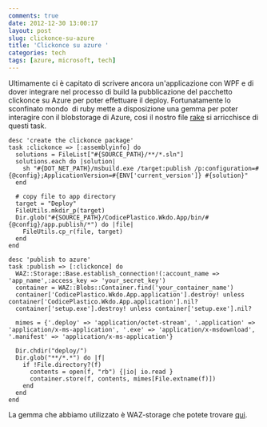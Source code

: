 ```yaml
---
comments: true
date: 2012-12-30 13:00:17
layout: post
slug: clickonce-su-azure
title: 'Clickonce su azure '
categories: tech
tags: [azure, microsoft, tech]
---
```


Ultimamente ci è capitato di scrivere ancora un'applicazione con WPF e di dover integrare nel processo di build la pubblicazione del pacchetto clickonce su Azure per poter effettuare il deploy. Fortunatamente lo sconfinato mondo  di ruby mette a disposizione una gemma per poter interagire con il blobstorage di Azure, cosi il nostro file [rake](http://blog.codiceplastico.com/ema/?p=17) si arricchisce di questi task.




    desc 'create the clickonce package'
    task :clickonce => [:assemblyinfo] do
      solutions = FileList["#{SOURCE_PATH}/**/*.sln"]
      solutions.each do |solution|
        sh "#{DOT_NET_PATH}/msbuild.exe /target:publish /p:configuration=#{@config};ApplicationVersion=#{ENV['current_version']} #{solution}"
      end

      # copy file to app directory
      target = "Deploy"
      FileUtils.mkdir_p(target)
      Dir.glob("#{SOURCE_PATH}/CodicePlastico.Wkdo.App/bin/#{@config}/app.publish/*") do |file|
        FileUtils.cp_r(file, target)
      end
    end

    desc 'publish to azure'
    task :publish => [:clickonce] do
      WAZ::Storage::Base.establish_connection!(:account_name => 'app_name',:access_key => 'your_secret_key')
      container = WAZ::Blobs::Container.find('your_container_name')
      container['CodicePlastico.Wkdo.App.application'].destroy! unless container['CodicePlastico.Wkdo.App.application'].nil?
      container['setup.exe'].destroy! unless container['setup.exe'].nil?

      mimes = {'.deploy' => 'application/octet-stream', '.application' => 'application/x-ms-application', '.exe' => 'application/x-msdownload', '.manifest' => 'application/x-ms-application'}

      Dir.chdir("deploy/")
      Dir.glob("**/*.*") do |f|
        if !File.directory?(f)
          contents = open(f, "rb") {|io| io.read }
          container.store(f, contents, mimes[File.extname(f)])
        end
      end
    end


La gemma che abbiamo utilizzato è WAZ-storage che potete trovare [qui](https://github.com/johnnyhalife/waz-storage).
